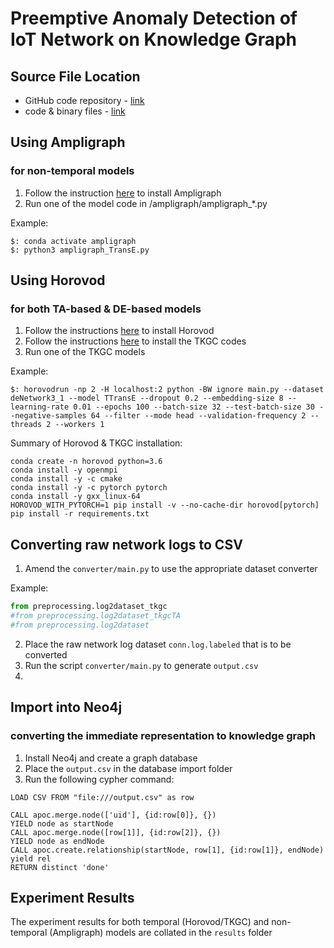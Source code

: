 # Preemptive Anomaly Detection of IoT Network on Knowledge Graph

## Source File Location
- GitHub code repository - [link](https://github.com/anisyusof-sc/kg-cs6216)
- code & binary files - [link](https://mynbox.nus.edu.sg/a/OQjG8_AIxtcrCMbS/afc67eea-269e-4f86-9ba9-552cfbdd264c?l)

## Using Ampligraph
### for non-temporal models
1) Follow the instruction [here](https://github.com/Accenture/AmpliGraph) to install Ampligraph
2) Run one of the model code in /ampligraph/ampligraph_*.py

Example:
```console
$: conda activate ampligraph
$: python3 ampligraph_TransE.py
```

## Using Horovod
### for both TA-based & DE-based models
1) Follow the instructions [here](https://github.com/horovod/horovod#install) to install Horovod
2) Follow the instructions [here](https://github.com/kahrabian/tkgc) to install the TKGC codes
3) Run one of the TKGC models

Example:
```console
$: horovodrun -np 2 -H localhost:2 python -BW ignore main.py --dataset deNetwork3_1 --model TTransE --dropout 0.2 --embedding-size 8 --learning-rate 0.01 --epochs 100 --batch-size 32 --test-batch-size 30 --negative-samples 64 --filter --mode head --validation-frequency 2 --threads 2 --workers 1
```
Summary of Horovod & TKGC installation:
```
conda create -n horovod python=3.6
conda install -y openmpi
conda install -y -c cmake
conda install -y -c pytorch pytorch
conda install -y gxx_linux-64
HOROVOD_WITH_PYTORCH=1 pip install -v --no-cache-dir horovod[pytorch]
pip install -r requirements.txt
```

## Converting raw network logs to CSV
1) Amend the `converter/main.py` to use the appropriate dataset converter

Example:
```python
from preprocessing.log2dataset_tkgc
#from preprocessing.log2dataset_tkgcTA
#from preprocessing.log2dataset
```
2) Place the raw network log dataset `conn.log.labeled` that is to be converted
3) Run the script `converter/main.py` to generate `output.csv`
4) 
## Import into Neo4j
### converting the immediate representation to knowledge graph
1) Install Neo4j and create a graph database
2) Place the `output.csv` in the database import folder
3) Run the following cypher command:
```cypher
LOAD CSV FROM "file:///output.csv" as row

CALL apoc.merge.node(['uid'], {id:row[0]}, {})
YIELD node as startNode
CALL apoc.merge.node([row[1]], {id:row[2]}, {})
YIELD node as endNode
CALL apoc.create.relationship(startNode, row[1], {id:row[1]}, endNode) yield rel
RETURN distinct 'done'
```

## Experiment Results
The experiment results for both temporal (Horovod/TKGC) and non-temporal (Ampligraph) models are collated in the `results` folder
